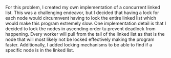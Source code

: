 For this problem, I created my own implementation of a concurrent linked list. This was a challenging endeavor, but I decided that having a lock for each node would circumnvent having to lock the entire linked list which would make this program extremely slow. One implementation detail is that I decided to lock the nodes in ascending order tu prevent deadlock from happening. Every worker will pull from the tail of the linked list as that is the node that will most likely not be locked effectively making the program faster. Additionally, I added locking mechanisms to be able to find if a specific node is in the linked list.